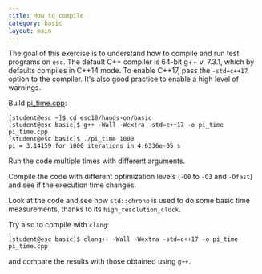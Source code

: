 ```yaml
---
title: How to compile
category: basic
layout: main
---
```


The goal of this exercise is to understand how to compile and run test programs
on `esc`. The default C++ compiler is 64-bit g++ v. 7.3.1, which by defaults
compiles in C++14 mode. To enable C++17, pass the `-std=c++17` option to the
compiler. It's also good practice to enable a high level of warnings.

Build [pi_time.cpp]({{site.exercises_repo}}/hands-on/basic/pi_time.cpp):

    [student@esc ~]$ cd esc18/hands-on/basic
    [student@esc basic]$ g++ -Wall -Wextra -std=c++17 -o pi_time pi_time.cpp
    [student@esc basic]$ ./pi_time 1000
    pi = 3.14159 for 1000 iterations in 4.6336e-05 s

Run the code multiple times with different arguments.

Compile the code with different optimization levels (`-O0` to `-O3` and
`-Ofast`) and see if the execution time changes.

Look at the code and see how `std::chrono` is used to do some basic
time measurements, thanks to its `high_resolution_clock`.

Try also to compile with `clang`:

    [student@esc basic]$ clang++ -Wall -Wextra -std=c++17 -o pi_time pi_time.cpp

and compare the results with those obtained using `g++`.
